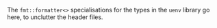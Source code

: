 The `fmt::formatter<>` specialisations for the types in the `uenv` library go here, to unclutter the header files.

